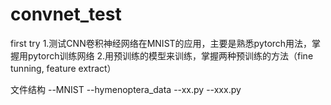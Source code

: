 # convnet_test
first try
1.测试CNN卷积神经网络在MNIST的应用，主要是熟悉pytorch用法，掌握用pytorch训练网络
2.用预训练的模型来训练，掌握两种预训练的方法（fine tunning, feature extract）

文件结构    --MNIST
            --hymenoptera_data
            --xx.py
            --xxx.py
